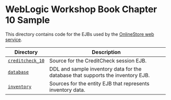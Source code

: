 # WebLogic Workshop Book Chapter 10 Sample

This directory contains code for the EJBs used by the [OnlineStore web service](../Chapter10/OnlineStore.jws).

Directory | Description
--------- | -----------
[`creditcheck_10`](creditcheck_10) | Source for the CreditCheck session EJB.
[`database`](database) | DDL and sample inventory data for the database that supports the inventory EJB.
[`inventory`](inventory) | Sources for the entity EJB that represents inventory data.

